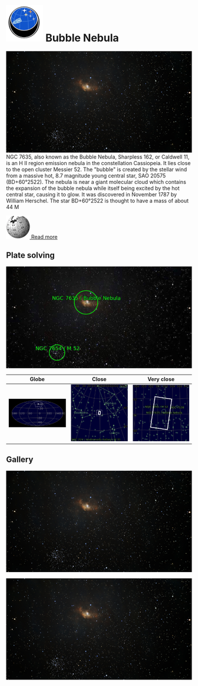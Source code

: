 # ![](Imaging//Common/pyl-tiny.png) Bubble Nebula
![IMG](Imaging//HD/Bubble_Nebula+00+co.jpg)
NGC 7635, also known as the Bubble Nebula, Sharpless 162, or Caldwell 11, is an H II region emission nebula in the constellation Cassiopeia. It lies close to the open cluster Messier 52. The "bubble" is created by the stellar wind from a massive hot, 8.7 magnitude young central star, SAO 20575 (BD+60°2522). The nebula is near a giant molecular cloud which contains the expansion of the bubble nebula while itself being excited by the hot central star, causing it to glow. It was discovered in November 1787 by William Herschel. The star BD+60°2522 is thought to have a mass of about 44 M

[![](Imaging//Common/Wikipedia.png) Read more](https://en.wikipedia.org/wiki/Bubble_Nebula)
## Plate solving 


![IMG](Imaging//HD/Bubble_Nebula_Annotated.jpg)


| Globe | Close | Very close |
| ----- | ----- | ----- |
|![IMG](Imaging//HD/Bubble_Nebula_Globe.jpg) |![IMG](Imaging//HD/Bubble_Nebula_Close.jpg) |![IMG](Imaging//HD/Bubble_Nebula_Closer.jpg) |

## Gallery
![IMG](Imaging//HD/Bubble_Nebula+00+co.jpg) 

![IMG](Imaging//HD/Bubble_Nebula+01+co.jpg) 

